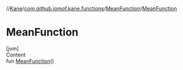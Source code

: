 //[Kane](../../index.md)/[com.github.jomof.kane.functions](../index.md)/[MeanFunction](index.md)/[MeanFunction](-mean-function.md)



# MeanFunction  
[jvm]  
Content  
fun [MeanFunction](-mean-function.md)()  



